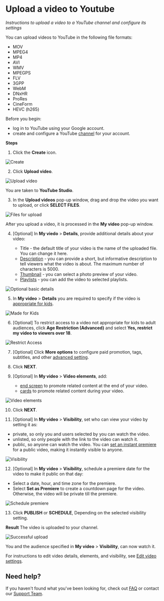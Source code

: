 # Upload a video to Youtube
_Instructions to upload a video to a YouTube channel and configure its settings_

You can upload videos to YouTube in the following file formats:

* MOV
* MPEG4
* MP4
* AVI
* WMV
* MPEGPS
* FLV
* 3GPP
* WebM
* DNxHR
* ProRes
* CineForm
* HEVC (h265)

Before you begin:

* log in to YouTube using your Google account.
* create and configure a YouTube [channel](https://support.google.com/youtube/answer/1646861?hl=en) for your account.


**Steps**

1. Click the **Create** icon.

![Create](/1/1.png)

2. Click **Upload video**. 

![Upload video](/1/2.png)

You are taken to **YouTube Studio**.

3. In the **Upload videos** pop-up window, drag and drop the video you want to upload, or click **SELECT FILES**.

![Files for upload](/1/3.png)

After you upload a video, it is processed in the **My video** pop-up window.

4. [Optional] In **My viedo** > **Details**, provide additional details about your video:

   * Title - the default title of your video is the name of the uploaded file. You can change it here.
   * [Description](https://creatoracademy.youtube.com/page/lesson/descriptions) - you can provide a short, but informative description to tell viewers what the video is about. The maximum number of characters is 5000.
   * [Thumbnail](https://creatoracademy.youtube.com/page/lesson/thumbnails?hl=pt-BR_ALL) - you can select a photo preview of your video.
   * [Playlists](https://creatoracademy.youtube.com/page/lesson/trendsetter) - you can add the video to selected playlists.

![Optional basic details](/1/4.png)

5. In **My video** > **Details** you are required to specify if the video is [appropriate for kids](https://support.google.com/youtube/answer/9528076).

![Made for Kids](/1/5.png)   

6. [Optional] To restrict access to a video not appropriate for kids to adult audiences, click **Age Restriction (Advanced)** and select **Yes, restrict my video to viewers over 18**.

![Restrict Access](/1/6.png)   

7. [Optional] Click **More options** to configure paid promotion, tags, subtitles, and other [advanced setting](https://support.google.com/youtube/answer/57404).

8. Click **NEXT**.

9. [Optional] In **My video** > **Video elements**, add:

   * [end screen](https://creatoracademy.youtube.com/page/lesson/cards#strategies-zippy-link-1) to promote related content at the end of your video.
   * [cards](https://creatoracademy.youtube.com/page/lesson/cards#strategies-zippy-link-2) to promote related content during your video.

![Video elements](/1/7.png)   

10. Click **NEXT**.

11. [Optional] In **My video** > **Visibility**, set who can view your video by setting it as:
   * private, so only you and users selected by you can watch the video.
   * unlisted, so only people with the link to the video can watch it.
   * public, so anyone can watch the video. You can [set an instant premiere](https://support.google.com/youtube/answer/9080341) for a public video, making it instantly visible to anyone.

![Visibility](/1/8.png)   

12. [Optional] In **My video** > **Visibility**, schedule a premiere date for the video to make it public on that day:

   * Select a date, hour, and time zone for the premiere.
   * Select **Set as Premiere** to create a countdown page for the video. Otherwise, the video will be private till the premiere.

![Schedule premiere](/1/9.png)  

13. Click **PUBLISH** or **SCHEDULE**, Depending on the selected visibility setting.

**Result**
The video is uploaded to your channel.

![Successful upload](/1/10.png)   

You and the audience specified in **My video** > **Visibility**, can now watch it.


For instructions to edit video details, elements, and visibility, see [Edit video settings](https://support.google.com/youtube/answer/57404?co=GENIE.Platform%3DDesktop&hl=en).


## Need help?
If you haven't found what you've been looking for, check out [FAQ](placeholderrepository/folder/faq/) or contact our [Support Team](placeholder/company.support/request).



